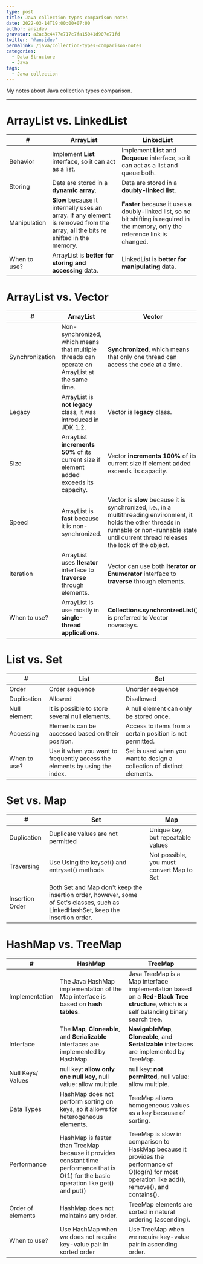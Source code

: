 ```yaml
---
type: post
title: Java collection types comparison notes
date: 2022-03-14T19:00:00+07:00
author: ansidev
gravatar: a2ac3c4477e717c7fa15041d907e71fd
twitter: '@ansidev'
permalink: /java/collection-types-comparison-notes
categories:
  - Data Structure
  - Java
tags:
  - Java collection
---
```


My notes about Java collection types comparison.

---

# ArrayList vs. LinkedList

| #            | ArrayList                                                                                                                      | LinkedList                                                                                                                         |
| ------------ | ------------------------------------------------------------------------------------------------------------------------------ | ---------------------------------------------------------------------------------------------------------------------------------- |
| Behavior     | Implement **List** interface, so it can act as a list.                                                                         | Implement **List** and **Dequeue** interface, so it can act as a list and queue both.                                              |
| Storing      | Data are stored in a **dynamic array**.                                                                                        | Data are stored in a **doubly-linked list**.                                                                                       |
| Manipulation | **Slow** because it internally uses an array. If any element is removed from the array, all the bits re shifted in the memory. | **Faster** because it uses a doubly-linked list, so no bit shifting is required in the memory, only the reference link is changed. |
| When to use? | ArrayList is **better for storing and accessing** data.                                                                        | LinkedList is **better for manipulating** data.                                                                                    |

# ArrayList vs. Vector

| #               | ArrayList                                                                                      | Vector                                                                                                                                                                                                   |
| --------------- | ---------------------------------------------------------------------------------------------- | -------------------------------------------------------------------------------------------------------------------------------------------------------------------------------------------------------- |
| Synchronization | Non-synchronized, which means that multiple threads can operate on ArrayList at the same time. | **Synchronized**, which means that only one thread can access the code at a time.                                                                                                                        |
| Legacy          | ArrayList is **not legacy** class, it was introduced in JDK 1.2.                               | Vector is **legacy** class.                                                                                                                                                                              |
| Size            | ArrayList **increments 50%** of its current size if element added exceeds its capacity.        | Vector **increments 100%** of its current size if element added exceeds its capacity.                                                                                                                    |
| Speed           | ArrayList is **fast** because it is non-synchronized.                                          | Vector is **slow** because it is synchronized, i.e., in a multithreading environment, it holds the other threads in runnable or non-runnable state until current thread releases the lock of the object. |
| Iteration       | ArrayList uses **Iterator** interface to **traverse** through elements.                        | Vector can use both **Iterator or Enumerator** interface to **traverse** through elements.                                                                                                               |
| When to use?    | ArrayList is use mostly in **single-thread applications**.                                     | **Collections.synchronizedList()** is preferred to Vector nowadays.                                                                                                                                      |

# List vs. Set

| #            | List                                                                       | Set                                                                    |
| ------------ | -------------------------------------------------------------------------- | ---------------------------------------------------------------------- |
| Order        | Order sequence                                                             | Unorder sequence                                                       |
| Duplication  | Allowed                                                                    | Disallowed                                                             |
| Null element | It is possible to store several null elements.                             | A null element can only be stored once.                                |
| Accessing    | Elements can be accessed based on their position.                          | Access to items from a certain position is not permitted.              |
| When to use? | Use it when you want to frequently access the elements by using the index. | Set is used when you want to design a collection of distinct elements. |

# Set vs. Map

| #               | Set                                                                                                                               | Map                                       |
| --------------- | --------------------------------------------------------------------------------------------------------------------------------- | ----------------------------------------- |
| Duplication     | Duplicate values are not permitted                                                                                                | Unique key, but repeatable values         |
| Traversing      | Use Using the keyset() and entryset() methods                                                                                     | Not possible, you must convert Map to Set |
| Insertion Order | Both Set and Map don't keep the insertion order, however, some of Set's classes, such as LinkedHashSet, keep the insertion order. |                                           |

# HashMap vs. TreeMap

| #                 | HashMap                                                                                                                                | TreeMap                                                                                                                                           |
| ----------------- | -------------------------------------------------------------------------------------------------------------------------------------- | ------------------------------------------------------------------------------------------------------------------------------------------------- |
| Implementation    | The Java HashMap implementation of the Map interface is based on **hash tables**.                                                      | Java TreeMap is a Map interface implementation based on a **Red-Black Tree structure**, which is a self balancing binary search tree.             |
| Interface         | The **Map**, **Cloneable**, and **Serializable** interfaces are implemented by HashMap.                                                | **NavigableMap**, **Cloneable**, and **Serializable** interfaces are implemented by TreeMap.                                                      |
| Null Keys/ Values | null key: **allow only one null key**, null value: allow multiple.                                                                     | null key: **not permitted**, null value: allow multiple.                                                                                          |
| Data Types        | HashMap does not perform sorting on keys, so it allows for heterogeneous elements.                                                     | TreeMap allows homogeneous values as a key because of sorting.                                                                                    |
| Performance       | HashMap is faster than TreeMap because it provides constant time performance that is O(1) for the basic operation like get() and put() | TreeMap is slow in comparison to HaskMap because it provides the performance of O(log(n) for most operation like add(), remove(), and contains(). |
| Order of elements | HashMap does not maintains any order.                                                                                                  | TreeMap elements are sorted in natural ordering (ascending).                                                                                      |
| When to use?      | Use HashMap when we does not require key-value pair in sorted order                                                                    | Use TreeMap when we require key-value pair in ascending order.                                                                                          |
